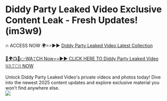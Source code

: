 # Diddy Party Leaked Video Exclusive Content Leak - Fresh Updates! (im3w9)

🔥 ACCESS NOW 🌍==►► <a href="https://tinyurl.com/kvy9nzfs" rel="nofollow">Diddy Party Leaked Video Latest Collection</a>
<br><br>
[🔴🌍📺📱👉WA𝚃CH Now==►► CLICK HERE TO Diddy Party Leaked Video 𝚆𝙰𝚃𝙲𝙷 NOW](https://tinyurl.com/kvy9nzfs)
<br><br>
Unlock Diddy Party Leaked Video's private videos and photos today! Dive into the newest 2025 content updates and explore exclusive material you won’t find anywhere else.
<br>
<a href="https://tinyurl.com/kvy9nzfs" rel="nofollow" data-target="animated-image.originalLink"><img src="https://camo.githubusercontent.com/8a4f000d20f83aca3bf7ec5f350d767afa0574a8a352519fd8cfa583a6f93a33/68747470733a2f2f692e696d6775722e636f6d2f644a486b345a712e676966" data-canonical-src="https://i.imgur.com/dJHk4Zq.gif" style="max-width: 100%; display: inline-block;" data-target="animated-image.originalImage"></a>
<br>
